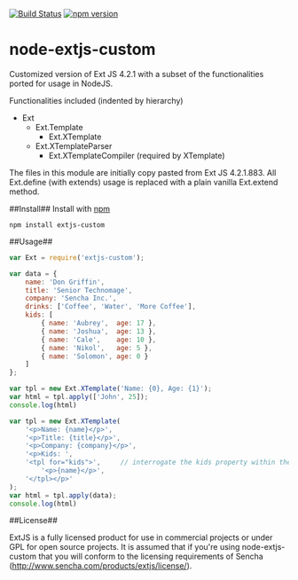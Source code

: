 [![Build Status](https://travis-ci.org/devotis/node-extjs-custom.svg)](https://travis-ci.org/devotis/node-extjs-custom)
[![npm version](https://badge.fury.io/js/extjs-custom.svg)](https://www.npmjs.org/package/extjs-custom)

node-extjs-custom
=================

Customized version of Ext JS 4.2.1 with a subset of the functionalities ported for usage in NodeJS.

Functionalities included (indented by hierarchy)
* Ext
  * Ext.Template
    * Ext.XTemplate
  * Ext.XTemplateParser
    * Ext.XTemplateCompiler (required by XTemplate)

The files in this module are initially copy pasted from Ext JS 4.2.1.883.
All Ext.define (with extends) usage is replaced with a plain vanilla Ext.extend method.

##Install##
Install with [npm](http://github.com/isaacs/npm)

```
npm install extjs-custom
```

##Usage##

```javascript
var Ext = require('extjs-custom');

var data = {
    name: 'Don Griffin',
    title: 'Senior Technomage',
    company: 'Sencha Inc.',
    drinks: ['Coffee', 'Water', 'More Coffee'],
    kids: [
        { name: 'Aubrey',  age: 17 },
        { name: 'Joshua',  age: 13 },
        { name: 'Cale',    age: 10 },
        { name: 'Nikol',   age: 5 },
        { name: 'Solomon', age: 0 }
    ]
};

var tpl = new Ext.XTemplate('Name: {0}, Age: {1}');
var html = tpl.apply(['John', 25]);
console.log(html)

var tpl = new Ext.XTemplate(
    '<p>Name: {name}</p>',
    '<p>Title: {title}</p>',
    '<p>Company: {company}</p>',
    '<p>Kids: ',
    '<tpl for="kids">',     // interrogate the kids property within the data
        '<p>{name}</p>',
    '</tpl></p>'
);
var html = tpl.apply(data);
console.log(html)
```

##License##

ExtJS is a fully licensed product for use in commercial projects or under GPL for open source projects. It is assumed that if you're using node-extjs-custom that you will conform to the licensing requirements of Sencha (http://www.sencha.com/products/extjs/license/).

